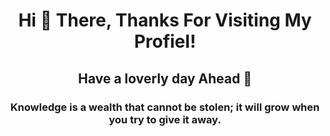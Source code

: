 <h1 align="center">Hi 👋 There, Thanks For Visiting My Profiel!</h1>
<h2 align="center">Have a loverly day Ahead 💙</h2>
<h3 align="center">Knowledge is a wealth that cannot be stolen; it will grow when you try to give it away.</h3>
